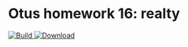 ﻿# Otus homework 16: realty
[ ![Build](https://travis-ci.org/PetrLjutik/realty.svg?branch=master) ](https://travis-ci.org/PetrLjutik/realty)
[ ![Download](https://api.bintray.com/packages/petrljutik/realty/realty/images/download.svg) ](https://bintray.com/petrljutik/realty/realty/#files)
